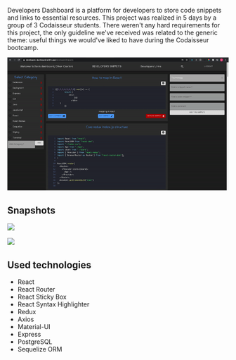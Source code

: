 Developers Dashboard is a platform for developers to store code snippets and links to essential resources. This project was realized in 5 days by a group of 3 Codaisseur students. There weren't any hard requirements for this project, the only guideline we've received was related to the generic theme: useful things we would've liked to have during the Codaisseur bootcamp.

![](ezgif.com-gif-maker.gif)


## Snapshots

<p> <img src="https://github.com/alexiordachescu/developers-dashboard-client/blob/development/snapshot1.png" /> </p> 
<p> <img src="https://github.com/alexiordachescu/developers-dashboard-client/blob/development/snapshot2.png" /> </p>

## Used technologies

- React 
- React Router 
- React Sticky Box 
- React Syntax Highlighter
- Redux 
- Axios 
- Material-UI 
- Express  
- PostgreSQL
- Sequelize ORM 
